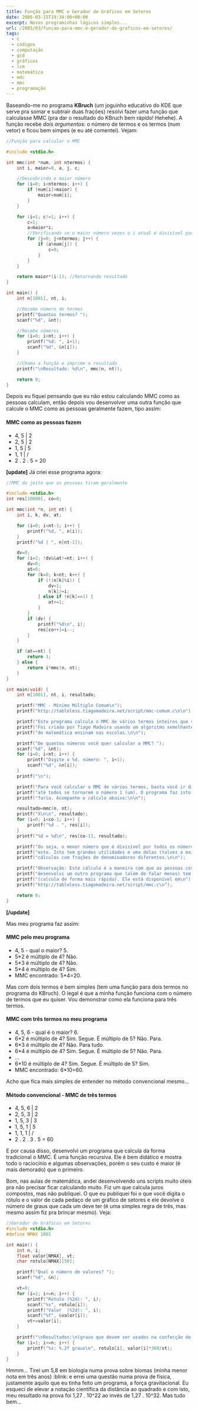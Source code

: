 ```yaml
---
title: Função para MMC e Gerador de Gráficos em Setores
date: 2005-03-15T19:34:00+00:00
excerpt: Novos programinhas lógicos simples...
url: /2005/03/funcao-para-mmc-e-gerador-de-graficos-em-setores/
tags:
  - c
  - códigos
  - computação
  - gcd
  - gráficos
  - lcm
  - matemática
  - mdc
  - mmc
  - programação
---
```


Baseando-me no programa **KBruch** (um joguinho educativo do KDE que serve pra somar e subtrair duas frações) resolvi fazer uma função que calculasse MMC (pra dar o resultado do KBruch bem rápido! Hehehe). A função recebe _dois argumentos_: o número de termos e os termos (num vetor) e ficou bem simpes (e eu até comentei). Vejam:

```c
//Função para calcular o MMC

#include <stdio.h>

int mmc(int *num, int ntermos) {
	int i, maior=0, a, j, c;

	//Descobrindo o maior número
	for (i=0; i<ntermos; i++) {
		if (num[i]>maior) {
			maior=num[i];
		}
	}

	for (i=1; c!=1; i++) {
		c=1;
		a=maior*i;
		//Verificando se o maior número vezes o i atual é divisível por todos números do conjunto
		for (j=0; j<ntermos; j++) {
			if (a%num[j]) {
				c=0;
			}
		}
	}

	return maior*(i-1); //Retornando resultado
}

int main() {
	int n[1001], nt, i;

	//Recebe número de termos
	printf("Quantos termos? ");
	scanf("%d", &nt);

	//Recebe números
	for (i=0; i<nt; i++) {
		printf("%d: ", i+1);
		scanf("%d", &n[i]);
	}

	//Chama a função e imprime o resultado
	printf("\nResultado: %d\n", mmc(n, nt));

	return 0;
}
```

Depois eu fiquei pensando que eu não estou calculando MMC como as pessoas calculam, então depois vou desenvolver uma outra função que calcule o MMC como as pessoas geralmente fazem, tipo assim:

<div>
  <h4>
    MMC como as pessoas fazem
  </h4>

  <ul>
    <li>
      4, 5 | 2
    </li>
    <li>
      2, 5 | 2
    </li>
    <li>
      1, 5 | 5
    </li>
    <li>
      1, 1 | /
    </li>
    <li>
      2 . 2 . 5 = 20
    </li>
  </ul>
</div>

**[update]** Já criei esse programa agora:

```c
//MMC do jeito que as pessoas tiram geralmente

#include <stdio.h>
int res[10000], co=0;

int mmc(int *n, int nt) {
	int i, k, dv, at;

	for (i=0; i<nt-1; i++) {
		printf("%d, ", n[i]);
	}
	printf("%d | ", n[nt-1]);

	dv=0;
	for (i=2; !dv&&at!=nt; i++) {
		dv=0;
		at=0;
		for (k=0; k<nt; k++) {
			if (!(n[k]%i)) {
				dv=1;
				n[k]/=i;
			} else if (n[k]==1) {
				at+=1;
			}
		}
		if (dv) {
			printf("%d\n", i);
			res[co++]=i--;
		}
	}

	if (at==nt) {
		return 1;
	} else {
		return i*mmc(n, nt);
	}
}

int main(void) {
	int n[1001], nt, i, resultado;

	printf("MMC - Mínimo Múltiplo Comum\n");
	printf("http://tableless.tiagomadeira.net/script/mmc-comum.c\n\n");

	printf("Este programa calcula o MMC de vários termos inteiros que você especifica.\n");
	printf("Foi criado por Tiago Madeira usando um algoritmo semelhante ao que os professores\n");
	printf("de matemática ensinam nas escolas.\n\n");

	printf("De quantos números você quer calcular o MMC? ");
	scanf("%d", &nt);
	for (i=0; i<nt; i++) {
		printf("Digite o %d. número: ", i+1);
		scanf("%d", &n[i]);
	}
	printf("\n");

	printf("Para você calcular o MMC de vários termos, basta você ir dividindo eles por primos\n");
	printf("até todos se tornarem o número 1 (um). O programa faz isto exatamente como você\n");
	printf("faria. Acompanhe o cálculo abaixo:\n\n");

	resultado=mmc(n, nt);
	printf("X\n\n", resultado);
	for (i=0; i<co-1; i++) {
		printf("%d . ", res[i]);
	}
	printf("%d = %d\n", res[co-1], resultado);

	printf("Ou seja, o menor número que é divisível por todos os números que você colocou é\n");
	printf("este. Isto tem grandes utilidades e uma delas (talvez a mais utilizada) é fazer\n");
	printf("cálculos com frações de denominadores diferentes.\n\n");

	printf("Observação: Este cálculo é a maneira com que as pessoas costumam aprender, mas\n");
	printf("desenvolvi um outro programa que (além de falar menos) tem um custo menor\n");
	printf("(calcula de forma mais rápida). Ele está disponível em\n");
	printf("http://tableless.tiagomadeira.net/script/mmc.c\n");

	return 0;
}
```

**[/update]**

Mas meu programa faz assim:

<div>
  <h4>
    MMC pelo meu programa
  </h4>

  <ul>
    <li>
      4, 5 - qual o maior? 5.
    </li>
    <li>
      5*2 é múltiplo de 4? Não.
    </li>
    <li>
      5*3 é múltiplo de 4? Não.
    </li>
    <li>
      5*4 é múltiplo de 4? Sim.
    </li>
    <li>
      MMC encontrado: 5*4=20.
    </li>
  </ul>
</div>

Mas com dois termos é bem simples (tem uma função para dois termos no programa do KBruch). O legal é que a minha função funciona com o número de termos que eu quiser. Vou demonstrar como ela funciona para três termos.

<div>
  <h4>
    MMC com três termos no meu programa
  </h4>

  <ul>
    <li>
      4, 5, 6 - qual é o maior? 6.
    </li>
    <li>
      6*2 é múltiplo de 4? Sim. Segue. É múltiplo de 5? Não. Para.
    </li>
    <li>
      6*3 é múltiplo de 4? Não. Para tudo.
    </li>
    <li>
      6*4 é múltiplo de 4? Sim. Segue. É múltiplo de 5? Não. Para.
    </li>
    <li>
      ...
    </li>
    <li>
      6*10 é múltiplo de 4? Sim. Segue. É múltiplo de 5? Sim.
    </li>
    <li>
      MMC encontrado: 6*10=60.
    </li>
  </ul>
</div>

Acho que fica mais simples de entender no método convencional mesmo...

<div>
  <h4>
    Método convencional - MMC de três termos
  </h4>

  <ul>
    <li>
      4, 5, 6 | 2
    </li>
    <li>
      2, 5, 3 | 2
    </li>
    <li>
      1, 5, 3 | 3
    </li>
    <li>
      1, 5, 1 | 5
    </li>
    <li>
      1, 1, 1 | /
    </li>
    <li>
      2 . 2 . 3 . 5 = 60
    </li>
  </ul>
</div>

E por causa disso, desenvolvi um programa que calcula da forma tradicional o MMC. É uma função recursiva. Ele é bem didático e mostra todo o raciocínio e algumas observações, porém o seu custo é maior (é mais demorado) que o primeiro.

Bom, nas aulas de matemática, andei desenvolvendo uns scripts muito úteis pra não precisar ficar calculando muito. Fiz um que calcula juros compostos, mas não publiquei. O que eu publiquei foi o que você digita o rótulo e o valor de cada pedaço de um gráfico de setores e ele devolve o número de graus que cada um deve ter (é uma simples regra de três, mas mesmo assim fiz pra brincar mesmo). Veja:

```c
//Gerador de Gráficos em Setores
#include <stdio.h>
#define NMAX 1001

int main() {
	int n, i;
	float valor[NMAX], vt;
	char rotulo[NMAX][50];

	printf("Qual o número de valores? ");
	scanf("%d", &n);

	vt=0;
	for (i=1; i<=n; i++) {
		printf("Rótulo (%2d): ", i);
		scanf("%s", rotulo[i]);
		printf("Valor  (%2d): ", i);
		scanf("%f", &valor[i]);
		vt+=valor[i];
	}

	printf("\nResultados:\n(graus que devem ser usados na confecção do gráfico)\n");
	for (i=1; i<=n; i++) {
		printf("%s: %.2f graus\n", rotulo[i], valor[i]*360/vt);
	}
}
```

Hmmm... Tirei um 5,8 em biologia numa prova sobre biomas (minha menor nota em três anos) :blink: e errei uma questão numa prova de física, justamente aquilo que eu tinha feito um programa, a força gravitacional. Eu esqueci de elevar a notação científica da distância ao quadrado e com isto, meu resultado na prova foi 1,27 . 10^22 ao invés de 1,27 . 10^32. Mas tudo bem...
